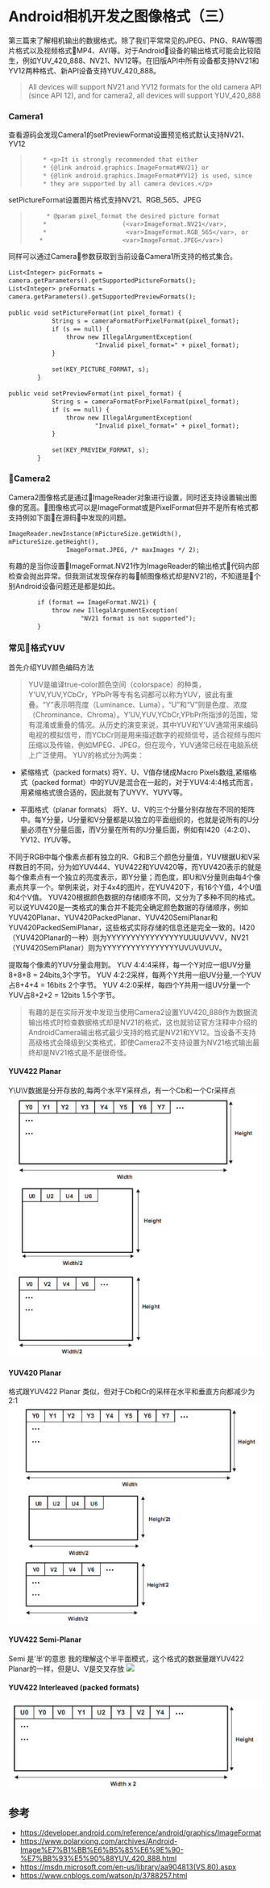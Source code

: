 # Android相机开发之图像格式（三）
第三篇来了解相机输出的数据格式。除了我们平常常见的JPEG、PNG、RAW等图片格式以及视频格式MP4、AVI等。对于Android设备的输出格式可能会比较陌生，例如YUV_420_888、NV21、NV12等。在旧版API中所有设备都支持NV21和YV12两种格式、新API设备支持YUV_420_888。
>All devices will support NV21 and YV12 formats for the old camera API (since API 12), and for camera2, all devices will support YUV_420_888
### Camera1
查看源码会发现Camera1的setPreviewFormat设置预览格式默认支持NV21、YV12
>         * <p>It is strongly recommended that either
>         * {@link android.graphics.ImageFormat#NV21} or
>         * {@link android.graphics.ImageFormat#YV12} is used, since
>         * they are supported by all camera devices.</p>

setPictureFormat设置图片格式支持NV21、RGB_565、JPEG
>          * @param pixel_format the desired picture format
>         *                     (<var>ImageFormat.NV21</var>,
>         *                      <var>ImageFormat.RGB_565</var>, or
>        *                      <var>ImageFormat.JPEG</var>)

同样可以通过Camera参数获取到当前设备Camera1所支持的格式集合。
```
List<Integer> picFormats = camera.getParameters().getSupportedPictureFormats();
List<Integer> preFormats = camera.getParameters().getSupportedPreviewFormats();

public void setPictureFormat(int pixel_format) {
            String s = cameraFormatForPixelFormat(pixel_format);
            if (s == null) {
                throw new IllegalArgumentException(
                        "Invalid pixel_format=" + pixel_format);
            }

            set(KEY_PICTURE_FORMAT, s);
        }

public void setPreviewFormat(int pixel_format) {
            String s = cameraFormatForPixelFormat(pixel_format);
            if (s == null) {
                throw new IllegalArgumentException(
                        "Invalid pixel_format=" + pixel_format);
            }

            set(KEY_PREVIEW_FORMAT, s);
        }
```

### Camera2
Camera2图像格式是通过ImageReader对象进行设置，同时还支持设置输出图像的宽高。图像格式可以是ImageFormat或是PixelFormat但并不是所有格式都支持例如下面在源码中发现的问题。
```
ImageReader.newInstance(mPictureSize.getWidth(), mPictureSize.getHeight(),
                ImageFormat.JPEG, /* maxImages */ 2);
```
有趣的是当你设置ImageFormat.NV21作为ImageReader的输出格式代码内部检查会抛出异常。但我测试发现保存的每帧图像格式却是NV21的，不知道是个别Android设备问题还是都是如此。
```
        if (format == ImageFormat.NV21) {
            throw new IllegalArgumentException(
                    "NV21 format is not supported");
        }
```

### 常见格式YUV
首先介绍YUV颜色编码方法
>YUV是编译true-color颜色空间（colorspace）的种类，Y'UV,YUV,YCbCr，YPbPr等专有名词都可以称为YUV，彼此有重叠。“Y”表示明亮度（Luminance、Luma），“U”和“V”则是色度、浓度（Chrominance、Chroma）。Y′UV,YUV,YCbCr,YPbPr所指涉的范围，常有混淆或重叠的情况。从历史的演变来说，其中YUV和Y'UV通常用来编码电视的模拟信号，而YCbCr则是用来描述数字的视频信号，适合视频与图片压缩以及传输，例如MPEG、JPEG。但在现今，YUV通常已经在电脑系统上广泛使用。
YUV的格式分为两类：
- 紧缩格式（packed formats)
将Y、U、V值存储成Macro Pixels数组,紧缩格式（packed format）中的YUV是混合在一起的，对于YUV4:4:4格式而言，用紧缩格式很合适的，因此就有了UYVY、YUYV等。

- 平面格式（planar formats）
将Y、U、V的三个分量分别存放在不同的矩阵中。每Y分量，U分量和V分量都是以独立的平面组织的，也就是说所有的U分量必须在Y分量后面，而V分量在所有的U分量后面，例如有I420（4:2:0）、YV12、IYUV等。

不同于RGB中每个像素点都有独立的R、G和B三个颜色分量值，YUV根据U和V采样数目的不同，分为如YUV444、YUV422和YUV420等，而YUV420表示的就是每个像素点有一个独立的亮度表示，即Y分量；而色度，即U和V分量则由每4个像素点共享一个。举例来说，对于4x4的图片，在YUV420下，有16个Y值，4个U值和4个V值。
YUV420根据颜色数据的存储顺序不同，又分为了多种不同的格式。可以说YUV420是一类格式的集合并不能完全确定颜色数据的存储顺序，例如YUV420Planar、YUV420PackedPlanar、YUV420SemiPlanar和YUV420PackedSemiPlanar，这些格式实际存储的信息还是完全一致的。I420（YUV420Planar的一种）则为YYYYYYYYYYYYYYYYUUUUVVVV，NV21（YUV420SemiPlanar）则为YYYYYYYYYYYYYYYYUVUVUVUV。

提取每个像素的YUV分量会用到。
YUV 4:4:4采样，每一个Y对应一组UV分量8+8+8 = 24bits,3个字节。
YUV 4:2:2采样，每两个Y共用一组UV分量,一个YUV占8+4+4 = 16bits 2个字节。
YUV 4:2:0采样，每四个Y共用一组UV分量一个YUV占8+2+2 = 12bits  1.5个字节。


> 有趣的是在实际开发中发现当使用Camera2设置YUV420_888作为数据流输出格式时检查数据格式却是NV21的格式，这也就验证官方注释中介绍的AndroidCamera输出格式最少支持的格式是NV21和YV12。当设备不支持高级格式会降级到父类格式，即使Camera2不支持设置为NV21格式输出最终却是NV21格式是不是很奇怪。
#### YUV422 Planar
Y\U\V数据是分开存放的,每两个水平Y采样点，有一个Cb和一个Cr采样点
![](../art/yuv422.jpg)
#### YUV420 Planar
格式跟YUV422 Planar 类似，但对于Cb和Cr的采样在水平和垂直方向都减少为2:1
![](../art/yuv420.jpg)
#### YUV422 Semi-Planar 
Semi 是’半‘的意思 我的理解这个半平面模式，这个格式的数据量跟YUV422 Planar的一样，但是U、V是交叉存放
![](../art/yuv422s.jpg)
#### YUV422 Interleaved  (packed formats)
![](../art/yuv422i.jpg)


## 参考
- https://developer.android.com/reference/android/graphics/ImageFormat
- https://www.polarxiong.com/archives/Android-Image%E7%B1%BB%E6%B5%85%E6%9E%90-%E7%BB%93%E5%90%88YUV_420_888.html
- https://msdn.microsoft.com/en-us/library/aa904813(VS.80).aspx
- https://www.cnblogs.com/watson/p/3788257.html